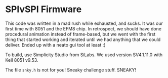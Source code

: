 SPIvSPI Firmware
================

This code was written in a mad rush while exhausted, and sucks. It
was our first time with 8051 and the EFM8 chip. In retrospect, we should
have done procedural animation instead of frame-based, but we went with
the first thing that started working and iterated until we had anything
that we could deliver. Ended up with a neato gui tool at least :)

To build, use Simplicity Studio from SiLabs. We used version SV4.1.11.0
with Keil 8051 v9.53.

The file `snky.h` is not for you! Sneaky challenge stuff. SNEAKY!

